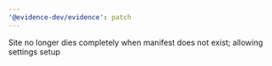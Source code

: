 ```yaml
---
'@evidence-dev/evidence': patch
---
```


Site no longer dies completely when manifest does not exist; allowing settings setup
